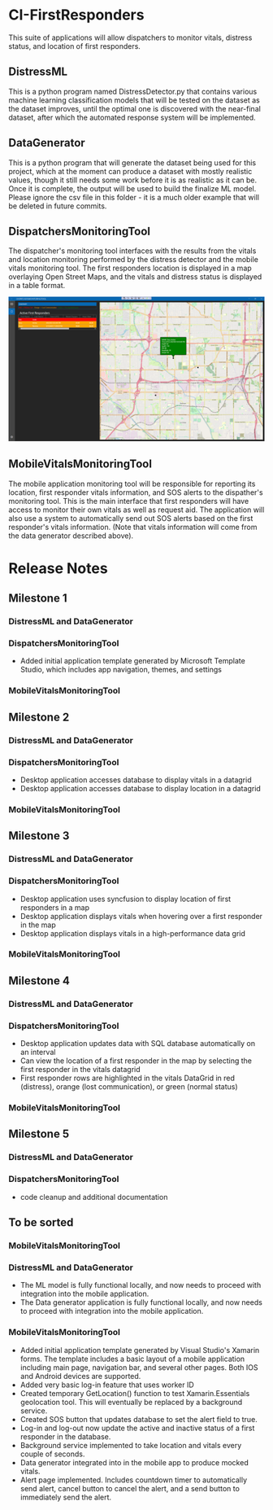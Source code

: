 # CI-FirstResponders
This suite of applications will allow dispatchers to monitor vitals, distress status, and location of first responders.

## DistressML
This is a python program named DistressDetector.py that contains various machine learning classification models that will be tested on the dataset as the dataset improves, until the optimal one is discovered with the near-final dataset, after which the automated response system will be implemented.

## DataGenerator
This is a python program that will generate the dataset being used for this project, which at the moment can produce a dataset with mostly realistic values, though it still needs some work before it is as realistic as it can be. Once it is complete, the output will be used to build the finalize ML model. Please ignore the csv file in this folder - it is a much older example that will be deleted in future commits.

## DispatchersMonitoringTool
The dispatcher's monitoring tool interfaces with the results from the vitals and location monitoring performed by the distress detector and the mobile vitals monitoring tool. The first responders location is displayed in a map overlaying Open Street Maps, and the vitals and distress status is displayed in a table format.

<p align="center">
  <img alt="MapExample" src="Resources/DesktopAppScreenshot.png">
</p>

## MobileVitalsMonitoringTool
The mobile application monitoring tool will be responsible for reporting its location, first responder vitals information, and SOS alerts to the dispather's monitoring tool. This is the main interface that first responders will have access to monitor their own vitals as well as request aid. The application will also use a system to automatically send out SOS alerts based on the first responder's vitals information. (Note that vitals information will come from the data generator described above).

# Release Notes

## Milestone 1

### DistressML and DataGenerator

### DispatchersMonitoringTool
* Added initial application template generated by Microsoft Template Studio, which includes app navigation, themes, and settings

### MobileVitalsMonitoringTool


## Milestone 2

### DistressML and DataGenerator

### DispatchersMonitoringTool
* Desktop application accesses database to display vitals in a datagrid  
* Desktop application accesses database to display location in a datagrid  

### MobileVitalsMonitoringTool

## Milestone 3

### DistressML and DataGenerator

### DispatchersMonitoringTool
* Desktop application uses syncfusion to display location of first responders in a map  
* Desktop application displays vitals when hovering over a first responder in the map  
* Desktop application displays vitals in a high-performance data grid  

### MobileVitalsMonitoringTool

## Milestone 4

### DistressML and DataGenerator

### DispatchersMonitoringTool
* Desktop application updates data with SQL database automatically on an interval  
* Can view the location of a first responder in the map by selecting the first responder in the vitals datagrid  
* First responder rows are highlighted in the vitals DataGrid in red (distress), orange (lost communication), or green (normal status)  

### MobileVitalsMonitoringTool

## Milestone 5

### DistressML and DataGenerator

### DispatchersMonitoringTool
* code cleanup and additional documentation

## To be sorted

### MobileVitalsMonitoringTool

### DistressML and DataGenerator
* The ML model is fully functional locally, and now needs to proceed with integration into the mobile application.
* The Data generator application is fully functional locally, and now needs to proceed with integration into the mobile application.

### MobileVitalsMonitoringTool
* Added initial application template generated by Visual Studio's Xamarin forms. The template includes a basic layout of a mobile application including main page, navigation bar, and several other pages. Both IOS and Android devices are supported.
* Added very basic log-in feature that uses worker ID
* Created temporary GetLocation() function to test Xamarin.Essentials geolocation tool. This will eventually be replaced by a background service.
* Created SOS button that updates database to set the alert field to true.
* Log-in and log-out now update the active and inactive status of a first responder in the database.
* Background service implemented to take location and vitals every couple of seconds.
* Data generator integrated into in the mobile app to produce mocked vitals.
* Alert page implemented. Includes countdown timer to automatically send alert, cancel button to cancel the alert, and a send button to immediately send the alert.
